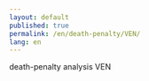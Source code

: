 ```yaml
---
layout: default
published: true
permalink: /en/death-penalty/VEN/
lang: en
---
```


death-penalty analysis VEN
